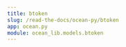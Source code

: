 ```yaml
---
title: btoken
slug: /read-the-docs/ocean-py/btoken
app: ocean.py
module: ocean_lib.models.btoken
---
```

